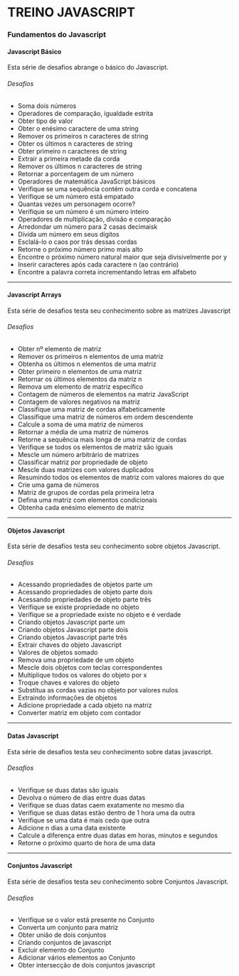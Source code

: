 # TREINO JAVASCRIPT #

### Fundamentos do Javascript ###

#### Javascript Básico
Esta série de desafios abrange o básico do Javascript.
###### Desafios
- Soma dois números
- Operadores de comparação, igualdade estrita
- Obter tipo de valor
- Obter o enésimo caractere de uma string
- Remover os primeiros n caracteres de string
- Obter os últimos n caracteres de string
- Obter primeiro n caracteres de string
- Extrair a primeira metade da corda
- Remover os últimos n caracteres de string
- Retornar a porcentagem de um número
- Operadores de matemática JavaScript básicos
- Verifique se uma sequência contém outra corda e concatena
- Verifique se um número está empatado
- Quantas vezes um personagem ocorre?
- Verifique se um número é um número inteiro
- Operadores de multiplicação, divisão e comparação
- Arredondar um número para 2 casas decimaisk
- Divida um número em seus dígitos
- Esclalá-lo o caos por trás dessas cordas
- Retorne o próximo número primo mais alto
- Encontre o próximo número natural maior que seja divisivelmente por y
- Inserir caracteres após cada caractere n (ao contrário)
- Encontre a palavra correta incrementando letras em alfabeto

---

#### Javascript Arrays
Esta série de desafios testa seu conhecimento sobre as matrizes Javascript
###### Desafios
- Obter nº elemento de matriz
- Remover os primeiros n elementos de uma matriz
- Obtenha os últimos n elementos de uma matriz
- Obter primeiro n elementos de uma matriz
- Retornar os últimos elementos da matriz n
- Remova um elemento de matriz específico
- Contagem de números de elementos na matriz JavaScript
- Contagem de valores negativos na matriz
- Classifique uma matriz de cordas alfabeticamente
- Classifique uma matriz de números em ordem descendente
- Calcule a soma de uma matriz de números
- Retornar a média de uma matriz de números
- Retorne a sequência mais longa de uma matriz de cordas
- Verifique se todos os elementos de matriz são iguais
- Mescle um número arbitrário de matrizes
- Classificar matriz por propriedade de objeto
- Mescle duas matrizes com valores duplicados
- Resumindo todos os elementos de matriz com valores maiores do que
- Crie uma gama de números
- Matriz de grupos de cordas pela primeira letra
- Defina uma matriz com elementos condicionais
- Obtenha cada enésimo elemento de matriz
---
#### Objetos Javascript
Esta série de desafios testa seu conhecimento sobre objetos Javascript.
###### Desafios
- Acessando propriedades de objetos parte um
- Acessando propriedades de objeto parte dois
- Acessando propriedades de objeto parte três
- Verifique se existe propriedade no objeto
- Verifique se a propriedade existe no objeto e é verdade
- Criando objetos Javascript parte um
- Criando objetos Javascript parte dois
- Criando objetos Javascript parte três
- Extrair chaves do objeto Javascript
- Valores de objetos somado
- Remova uma propriedade de um objeto
- Mescle dois objetos com teclas correspondentes
- Multiplique todos os valores do objeto por x
- Troque chaves e valores do objeto
- Substitua as cordas vazias no objeto por valores nulos
- Extraindo informações de objetos
- Adicione propriedade a cada objeto na matriz
- Converter matriz em objeto com contador
---
#### Datas Javascript
Esta série de desafios testa seu conhecimento sobre datas javascript.
###### Desafios
- Verifique se duas datas são iguais
- Devolva o número de dias entre duas datas
- Verifique se duas datas caem exatamente no mesmo dia
- Verifique se duas datas estão dentro de 1 hora uma da outra
- Verifique se uma data é mais cedo que outra
- Adicione n dias a uma data existente
- Calcule a diferença entre duas datas em horas, minutos e segundos
- Retorne o próximo quarto de hora de uma data
---
#### Conjuntos Javascript
Esta série de desafios testa seu conhecimento sobre Conjuntos Javascript.
###### Desafios
- Verifique se o valor está presente no Conjunto
- Converta um conjunto para matriz
- Obter união de dois conjuntos
- Criando conjuntos de javascript
- Excluir elemento do Conjunto
- Adicionar vários elementos ao Conjunto
- Obter intersecção de dois conjuntos javascript

